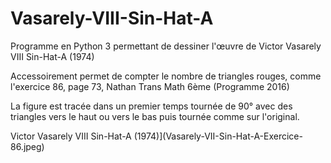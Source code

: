 # Vasarely-VIII-Sin-Hat-A

Programme en Python 3 permettant de dessiner l'œuvre de Victor Vasarely VIII Sin-Hat-A (1974)

Accessoirement permet de compter le nombre de triangles rouges, comme l'exercice 86, page 73, Nathan Trans Math 6ème (Programme 2016)

La figure est tracée dans un premier temps tournée de 90° avec des triangles vers le haut ou vers le bas puis tournée comme sur l'original.

Victor Vasarely VIII Sin-Hat-A (1974)](Vasarely-VII-Sin-Hat-A-Exercice-86.jpeg)
